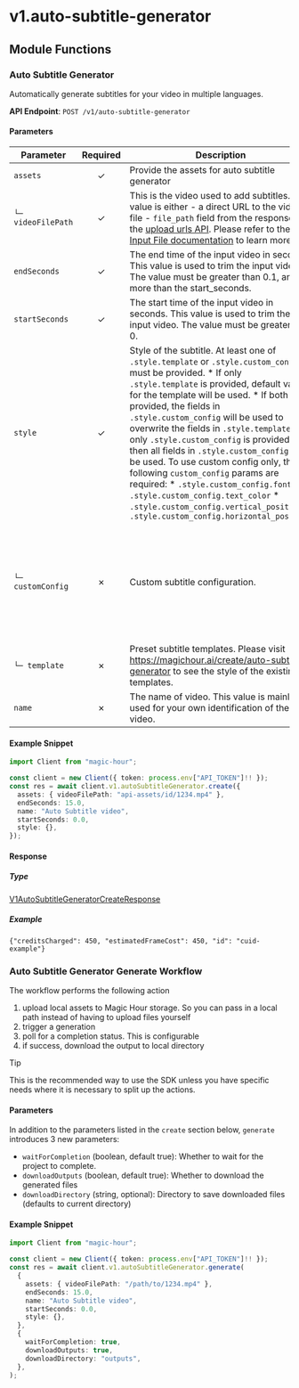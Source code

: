 # v1.auto-subtitle-generator

## Module Functions
### Auto Subtitle Generator <a name="create"></a>

Automatically generate subtitles for your video in multiple languages.

**API Endpoint**: `POST /v1/auto-subtitle-generator`

#### Parameters

| Parameter | Required | Description | Example |
|-----------|:--------:|-------------|--------|
| `assets` | ✓ | Provide the assets for auto subtitle generator | `{"videoFilePath": "api-assets/id/1234.mp4"}` |
| `└─ videoFilePath` | ✓ | This is the video used to add subtitles. This value is either - a direct URL to the video file - `file_path` field from the response of the [upload urls API](https://docs.magichour.ai/api-reference/files/generate-asset-upload-urls).  Please refer to the [Input File documentation](https://docs.magichour.ai/api-reference/files/generate-asset-upload-urls#input-file) to learn more.  | `"api-assets/id/1234.mp4"` |
| `endSeconds` | ✓ | The end time of the input video in seconds. This value is used to trim the input video. The value must be greater than 0.1, and more than the start_seconds. | `15.0` |
| `startSeconds` | ✓ | The start time of the input video in seconds. This value is used to trim the input video. The value must be greater than 0. | `0.0` |
| `style` | ✓ | Style of the subtitle. At least one of `.style.template` or `.style.custom_config` must be provided.  * If only `.style.template` is provided, default values for the template will be used. * If both are provided, the fields in `.style.custom_config` will be used to overwrite the fields in `.style.template`. * If only `.style.custom_config` is provided, then all fields in `.style.custom_config` will be used.  To use custom config only, the following `custom_config` params are required: * `.style.custom_config.font` * `.style.custom_config.text_color` * `.style.custom_config.vertical_position` * `.style.custom_config.horizontal_position`  | `{}` |
| `└─ customConfig` | ✗ | Custom subtitle configuration. | `{"font": "Noto Sans", "fontSize": 24.0, "fontStyle": "normal", "highlightedTextColor": "#FFD700", "horizontalPosition": "center", "strokeColor": "#000000", "strokeWidth": 1.0, "textColor": "#FFFFFF", "verticalPosition": "bottom"}` |
| `└─ template` | ✗ | Preset subtitle templates. Please visit https://magichour.ai/create/auto-subtitle-generator to see the style of the existing templates. | `"cinematic"` |
| `name` | ✗ | The name of video. This value is mainly used for your own identification of the video. | `"Auto Subtitle video"` |

#### Example Snippet

```typescript
import Client from "magic-hour";

const client = new Client({ token: process.env["API_TOKEN"]!! });
const res = await client.v1.autoSubtitleGenerator.create({
  assets: { videoFilePath: "api-assets/id/1234.mp4" },
  endSeconds: 15.0,
  name: "Auto Subtitle video",
  startSeconds: 0.0,
  style: {},
});

```

#### Response

##### Type
[V1AutoSubtitleGeneratorCreateResponse](/src/types/v1-auto-subtitle-generator-create-response.ts)

##### Example
`{"creditsCharged": 450, "estimatedFrameCost": 450, "id": "cuid-example"}`
<!-- CUSTOM DOCS START -->
### Auto Subtitle Generator Generate Workflow <a name="generate"></a>

The workflow performs the following action

1. upload local assets to Magic Hour storage. So you can pass in a local path instead of having to upload files yourself
2. trigger a generation
3. poll for a completion status. This is configurable
4. if success, download the output to local directory

> [!TIP]
> This is the recommended way to use the SDK unless you have specific needs where it is necessary to split up the actions.

#### Parameters

In addition to the parameters listed in the `create` section below, `generate` introduces 3 new parameters:

- `waitForCompletion` (boolean, default true): Whether to wait for the project to complete.
- `downloadOutputs` (boolean, default true): Whether to download the generated files
- `downloadDirectory` (string, optional): Directory to save downloaded files (defaults to current directory)

#### Example Snippet

```typescript
import Client from "magic-hour";

const client = new Client({ token: process.env["API_TOKEN"]!! });
const res = await client.v1.autoSubtitleGenerator.generate(
  {
    assets: { videoFilePath: "/path/to/1234.mp4" },
    endSeconds: 15.0,
    name: "Auto Subtitle video",
    startSeconds: 0.0,
    style: {},
  },
  {
    waitForCompletion: true,
    downloadOutputs: true,
    downloadDirectory: "outputs",
  },
);

```

<!-- CUSTOM DOCS END -->

